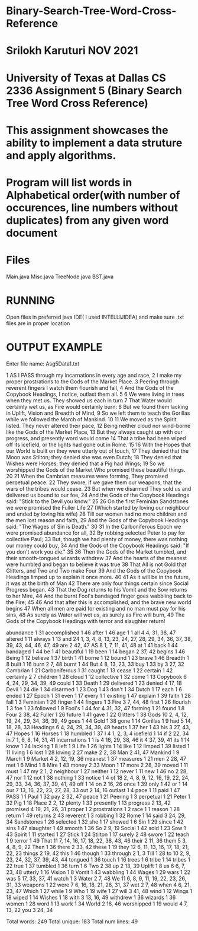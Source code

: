 # Binary-Search-Tree-Word-Cross-Reference
# Srilokh Karuturi NOV 2021
# University of Texas at Dallas CS 2336 Assignment 5 (Binary Search Tree Word Cross Reference)
# This assignment showcases the ability to implement a data struture and apply algorithms.


# Program will list words in Alphabetical order(with number of occurences, line numbers without duplicates) from any given word document 

# Files
Main.java
Misc.java
TreeNode.java
BST.java

# RUNNING
Open files in preferred java IDE( I used INTELLIJIDEA) and make sure .txt files are in proper location

# OUTPUT EXAMPLE

Enter file name: Asg5Data1.txt

1 AS I PASS through my incarnations in every age and race,
2 I make my proper prostrations to the Gods of the Market Place.
3 Peering through reverent fingers I watch them flourish and fall,
4 And the Gods of the Copybook Headings, I notice, outlast them all.
5 
6 We were living in trees when they met us. They showed us each in turn
7 That Water would certainly wet us, as Fire would certainly burn:
8 But we found them lacking in Uplift, Vision and Breadth of Mind,
9 So we left them to teach the Gorillas while we followed the March of Mankind.
10 
11 We moved as the Spirit listed. They never altered their pace,
12 Being neither cloud nor wind-borne like the Gods of the Market Place,
13 But they always caught up with our progress, and presently word would come
14 That a tribe had been wiped off its icefield, or the lights had gone out in Rome.
15 
16 With the Hopes that our World is built on they were utterly out of touch,
17 They denied that the Moon was Stilton; they denied she was even Dutch;
18 They denied that Wishes were Horses; they denied that a Pig had Wings;
19 So we worshipped the Gods of the Market Who promised these beautiful things.
20 
21 When the Cambrian measures were forming, They promised perpetual peace.
22 They swore, if we gave them our weapons, that the wars of the tribes would cease.
23 But when we disarmed They sold us and delivered us bound to our foe,
24 And the Gods of the Copybook Headings said: "Stick to the Devil you know."
25 
26 On the first Feminian Sandstones we were promised the Fuller Life
27 (Which started by loving our neighbour and ended by loving his wife)
28 Till our women had no more children and the men lost reason and faith,
29 And the Gods of the Copybook Headings said: "The Wages of Sin is Death."
30 
31 In the Carboniferous Epoch we were promised abundance for all,
32 By robbing selected Peter to pay for collective Paul;
33 But, though we had plenty of money, there was nothing our money could buy,
34 And the Gods of the Copybook Headings said: "If you don't work you die."
35 
36 Then the Gods of the Market tumbled, and their smooth-tongued wizards withdrew
37 And the hearts of the meanest were humbled and began to believe it was true
38 That All is not Gold that Glitters, and Two and Two make Four
39 And the Gods of the Copybook Headings limped up to explain it once more.
40 
41 As it will be in the future, it was at the birth of Man
42 There are only four things certain since Social Progress began.
43 That the Dog returns to his Vomit and the Sow returns to her Mire,
44 And the burnt Fool's bandaged finger goes wabbling back to the Fire;
45 
46 And that after this is accomplished, and the brave new world begins
47 When all men are paid for existing and no man must pay for his sins,
48 As surely as Water will wet us, as surely as Fire will burn,
49 The Gods of the Copybook Headings with terror and slaughter return! 

abundance 1 31
accomplished 1 46
after 1 46
age 1 1
all 4 4, 31, 38, 47
altered 1 11
always 1 13
and 24 1, 3, 4, 8, 13, 23, 24, 27, 28, 29, 34, 36, 37, 38, 39, 43, 44, 46, 47, 49
are 2 42, 47
AS 8 1, 7, 11, 41, 48
at 1 41
back 1 44
bandaged 1 44
be 1 41
beautiful 1 19
been 1 14
began 2 37, 42
begins 1 46
Being 1 12
believe 1 37
birth 1 41
borne 1 12
bound 1 23
brave 1 46
Breadth 1 8
built 1 16
burn 2 7, 48
burnt 1 44
But 4 8, 13, 23, 33
buy 1 33
by 3 27, 32
Cambrian 1 21
Carboniferous 1 31
caught 1 13
cease 1 22
certain 1 42
certainly 2 7
children 1 28
cloud 1 12
collective 1 32
come 1 13
Copybook 6 4, 24, 29, 34, 39, 49
could 1 33
Death 1 29
delivered 1 23
denied 4 17, 18
Devil 1 24
die 1 34
disarmed 1 23
Dog 1 43
don't 1 34
Dutch 1 17
each 1 6
ended 1 27
Epoch 1 31
even 1 17
every 1 1
existing 1 47
explain 1 39
faith 1 28
fall 1 3
Feminian 1 26
finger 1 44
fingers 1 3
Fire 3 7, 44, 48
first 1 26
flourish 1 3
foe 1 23
followed 1 9
Fool's 1 44
for 4 31, 32, 47
forming 1 21
found 1 8
Four 2 38, 42
Fuller 1 26
future 1 41
gave 1 22
Glitters 1 38
Gods 10 2, 4, 12, 19, 24, 29, 34, 36, 39, 49
goes 1 44
Gold 1 38
gone 1 14
Gorillas 1 9
had 5 14, 18, 28, 33
Headings 6 4, 24, 29, 34, 39, 49
hearts 1 37
her 1 43
his 3 27, 43, 47
Hopes 1 16
Horses 1 18
humbled 1 37
I 4 1, 2, 3, 4
icefield 1 14
if 2 22, 34
in 7 1, 6, 8, 14, 31, 41
incarnations 1 1
is 4 16, 29, 38, 46
it 4 37, 39, 41
its 1 14
know 1 24
lacking 1 8
left 1 9
Life 1 26
lights 1 14
like 1 12
limped 1 39
listed 1 11
living 1 6
lost 1 28
loving 2 27
make 2 2, 38
Man 2 41, 47
Mankind 1 9
March 1 9
Market 4 2, 12, 19, 36
meanest 1 37
measures 1 21
men 2 28, 47
met 1 6
Mind 1 8
Mire 1 43
money 2 33
Moon 1 17
more 2 28, 39
moved 1 11
must 1 47
my 2 1, 2
neighbour 1 27
neither 1 12
never 1 11
new 1 46
no 2 28, 47
nor 1 12
not 1 38
nothing 1 33
notice 1 4
of 18 2, 4, 8, 9, 12, 16, 19, 22, 24, 29, 33, 34, 36, 37, 39, 41, 49
off 1 14
on 2 16, 26
once 1 39
only 1 42
or 1 14
our 7 13, 16, 22, 23, 27, 28, 33
out 2 14, 16
outlast 1 4
pace 1 11
paid 1 47
PASS 1 1
Paul 1 32
pay 2 32, 47
peace 1 21
Peering 1 3
perpetual 1 21
Peter 1 32
Pig 1 18
Place 2 2, 12
plenty 1 33
presently 1 13
progress 2 13, 42
promised 4 19, 21, 26, 31
proper 1 2
prostrations 1 2
race 1 1
reason 1 28
return 1 49
returns 2 43
reverent 1 3
robbing 1 32
Rome 1 14
said 3 24, 29, 34
Sandstones 1 26
selected 1 32
she 1 17
showed 1 6
Sin 1 29
since 1 42
sins 1 47
slaughter 1 49
smooth 1 36
So 2 9, 19
Social 1 42
sold 1 23
Sow 1 43
Spirit 1 11
started 1 27
Stick 1 24
Stilton 1 17
surely 2 48
swore 1 22
teach 1 9
terror 1 49
That 11 7, 14, 16, 17, 18, 22, 38, 43, 46
their 2 11, 36
them 5 3, 4, 8, 9, 22
Then 1 36
there 2 33, 42
these 1 19
they 12 6, 11, 13, 16, 17, 18, 21, 22, 23
things 2 19, 42
this 1 46
though 1 33
through 2 1, 3
Till 1 28
to 10 2, 9, 23, 24, 32, 37, 39, 43, 44
tongued 1 36
touch 1 16
trees 1 6
tribe 1 14
tribes 1 22
true 1 37
tumbled 1 36
turn 1 6
Two 2 38
up 2 13, 39
Uplift 1 8
us 6 6, 7, 23, 48
utterly 1 16
Vision 1 8
Vomit 1 43
wabbling 1 44
Wages 1 29
wars 1 22
was 5 17, 33, 37, 41
watch 1 3
Water 2 7, 48
We 11 6, 8, 9, 11, 19, 22, 23, 26, 31, 33
weapons 1 22
were 7 6, 16, 18, 21, 26, 31, 37
wet 2 7, 48
when 4 6, 21, 23, 47
Which 1 27
while 1 9
Who 1 19
wife 1 27
will 3 41, 48
wind 1 12
Wings 1 18
wiped 1 14
Wishes 1 18
with 3 13, 16, 49
withdrew 1 36
wizards 1 36
women 1 28
word 1 13
work 1 34
World 2 16, 46
worshipped 1 19
would 4 7, 13, 22
you 3 24, 34

Total words: 249
Total unique: 183
Total num lines: 49
